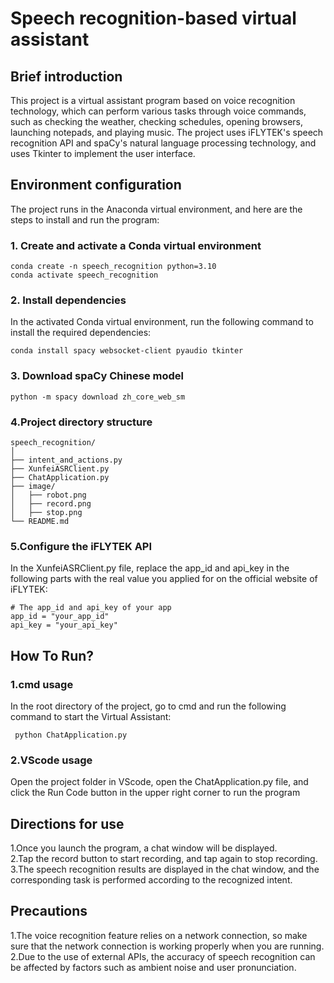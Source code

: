# Speech recognition-based virtual assistant

## Brief introduction
This project is a virtual assistant program based on voice recognition technology, which can perform various tasks through voice commands, such as checking the weather, checking schedules, opening browsers, launching notepads, and playing music. The project uses iFLYTEK's speech recognition API and spaCy's natural language processing technology, and uses Tkinter to implement the user interface.

## Environment configuration
The project runs in the Anaconda virtual environment, and here are the steps to install and run the program:

### 1. Create and activate a Conda virtual environment

    conda create -n speech_recognition python=3.10
    conda activate speech_recognition

### 2. Install dependencies
In the activated Conda virtual environment, run the following command to install the required dependencies:

    conda install spacy websocket-client pyaudio tkinter

### 3. Download spaCy Chinese model

    python -m spacy download zh_core_web_sm

### 4.Project directory structure

```
speech_recognition/
│
├── intent_and_actions.py
├── XunfeiASRClient.py
├── ChatApplication.py
├── image/
│   ├── robot.png
│   ├── record.png
│   ├── stop.png
└── README.md
```

### 5.Configure the iFLYTEK API
In the XunfeiASRClient.py file, replace the app_id and api_key in the following parts with the real value you applied for on the official website of iFLYTEK:

    # The app_id and api_key of your app
    app_id = "your_app_id"  
    api_key = "your_api_key"  

## How To Run?

### 1.cmd usage
In the root directory of the project, go to cmd and run the following command to start the Virtual Assistant:

     python ChatApplication.py


### 2.VScode usage
Open the project folder in VScode, open the ChatApplication.py file, and click the Run Code button in the upper right corner to run the program

## Directions for use
1.Once you launch the program, a chat window will be displayed.\
2.Tap the record button to start recording, and tap again to stop recording.\
3.The speech recognition results are displayed in the chat window, and the corresponding task is performed according to the recognized intent.

## Precautions
1.The voice recognition feature relies on a network connection, so make sure that the network connection is working properly when you are running.\
2.Due to the use of external APIs, the accuracy of speech recognition can be affected by factors such as ambient noise and user pronunciation.